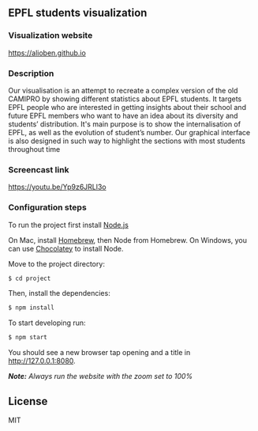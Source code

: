 ## EPFL students visualization

### Visualization website
https://alioben.github.io

### Description

Our visualisation is an attempt to recreate a complex version of the old CAMIPRO by showing different statistics about EPFL students. It targets EPFL people who are interested in getting insights about their school and future EPFL members who want to have an idea about its diversity and students’ distribution.
It's main purpose is to show the internalisation of EPFL, as well as the evolution of student’s number. Our graphical interface is also designed in such way to highlight the sections with most students throughout time

### Screencast link
https://youtu.be/Yp9z6JRLl3o

### Configuration steps 

To run the project first install [Node.js](https://nodejs.org/en/)

On Mac, install [Homebrew](https://brew.sh/), then Node from Homebrew.
On Windows, you can use [Chocolatey](https://chocolatey.org/packages/nodejs) to install Node.

Move to the project directory:
```bash
$ cd project
```
Then, install the dependencies:

```bash
$ npm install
```

To start developing run:

```bash
$ npm start
```

You should see a new browser tap opening and a title in http://127.0.0.1:8080.

***Note:*** *Always run the website with the zoom set to 100%*

## License

MIT
